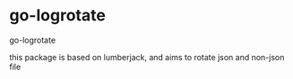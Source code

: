 # go-logrotate
go-logrotate

this package is based on lumberjack, and aims to rotate json and non-json file
